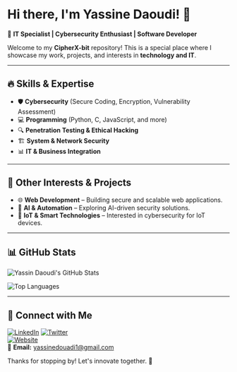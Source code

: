 # Hi there, I'm Yassine Daoudi! 👋 

🚀 **IT Specialist | Cybersecurity Enthusiast | Software Developer**  

Welcome to my **CipherX-bit** repository! This is a special place where I showcase my work, projects, and interests in **technology and IT**. 

---

## 🔥 Skills & Expertise  
- 🛡️ **Cybersecurity** (Secure Coding, Encryption, Vulnerability Assessment)  
- 💻 **Programming** (Python, C, JavaScript, and more)  
- 🔍 **Penetration Testing & Ethical Hacking**  
- 🏗️ **System & Network Security**  
- 📊 **IT & Business Integration**  

---

## 📂 Other Interests & Projects   
- 🌐 **Web Development** – Building secure and scalable web applications.  
- 🤖 **AI & Automation** – Exploring AI-driven security solutions.  
- 📡 **IoT & Smart Technologies** – Interested in cybersecurity for IoT devices.  

---

## 📊 GitHub Stats  
![Yassin Daoudi's GitHub Stats](https://github-readme-stats.vercel.app/api?username=CipherX-bit&show_icons=true&theme=radical)  

![Top Languages](https://github-readme-stats.vercel.app/api/top-langs/?username=CipherX-bit&layout=compact&theme=radical)   

---

## 📡 Connect with Me  

[![LinkedIn](https://img.shields.io/badge/LinkedIn-Connect-blue?style=flat-square&logo=linkedin)](https://www.linkedin.com/in/yassine-douadi-2a676a277?utm_source=share&utm_campaign=share_via&utm_content=profile&utm_medium=android_app)
[![Twitter](https://img.shields.io/badge/Twitter-Follow-blue?style=flat-square&logo=twitter)](https://x.com/DouadiYassine?t=00T7hA17pfk9wBeosQK6jg&s=09)  
[![Website](https://img.shields.io/badge/Website-Coming%20Soon-green?style=flat-square)](https://douadi.me/)  
📧 **Email:** yassinedouadi1@gmail.com  

Thanks for stopping by! Let's innovate together. 🚀  

